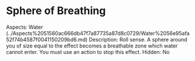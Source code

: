 # Sphere of Breathing

Aspects: Water (../Aspects%2051560ac666db47f7a87735a87d8c0729/Water%2056e95afa52f74b4587f0041150209bd6.md)
Description: Roll sense. A sphere around you of size equal to the effect becomes a breathable zone which water cannot enter. You must use an action to stop this effect.
Hidden: No